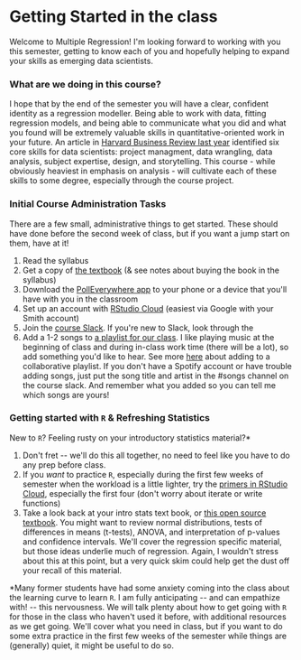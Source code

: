 # Getting Started in the class


Welcome to Multiple Regression!  I'm looking forward to working with you this semester, getting to know each of you and hopefully helping to expand your skills as emerging data scientists. 

### What are we doing in this course?
I hope that by the end of the semester you will have a clear, confident identity as a regression modeller. Being able to work with data, fitting regression models, and being able to communicate what you did and what you found will be extremely valuable skills in quantitative-oriented work in your future. An article in [Harvard Business Review last year](https://hbr.org/2019/01/data-science-and-the-art-of-persuasion) identified six core skills for data scientists: project managment, data wrangling, data analysis, subject expertise, design, and storytelling. This course - while obviously heaviest in emphasis on analysis - will cultivate each of these skills to some degree, especially through the course project.

### Initial Course Administration Tasks
There are a few small, administrative things to get started. These should have done before the second week of class, but if you want a jump start on them, have at it!

1. Read the syllabus
1. Get a copy of [the textbook](https://www.amazon.com/STAT2-Modeling-Regression-Ann-Cannon-ebook-dp-B07K6Y99J3/dp/B07K6Y99J3/ref=mt_kindle?_encoding=UTF8&me=&qid=1579815019) (& see notes about buying the book in the syllabus)
1. Download the [PollEverywhere app](https://www.polleverywhere.com/mobile) to your phone or a device that you'll have with you in the classroom
1. Set up an account with [RStudio Cloud](https://rstudio.cloud/) (easiest via Google with your Smith account)
1. Join the [course Slack](https://join.slack.com/t/sds291-spring2020/shared_invite/enQtODc2NzU0MTU5MjAxLTFmZmU2OTc5OTIzMDU5MzU5ZTEzNjZkMDllYmRlYmQ4NzI2ZTM4Y2Y2N2M2MWRjY2ZjMDVlMGRjN2JmZjdiZWY). If you're new to Slack, look through the 
1. Add a 1-2 songs to [a playlist for our class](https://open.spotify.com/playlist/70l14LCdw5XOAyk1RHeuAO?si=Enp-jrtiSeKWhU4XYueiqg). I like playing music at the beginning of class and during in-class work time (there will be a lot), so add something you'd like to hear. See more [here](https://support.spotify.com/us/article/create-playlists-with-your-friends/) about adding to a collaborative playlist. If you don't have a Spotify account or have trouble adding songs, just put the song title and artist in the \#songs channel on the course slack. And remember what you added so you can tell me which songs are yours!

### Getting started with `R` & Refreshing Statistics

New to `R`? Feeling rusty on your introductory statistics material?*

1. Don't fret -- we'll do this all together, no need to feel like you have to do any prep before class.
1. If you _want_ to practice `R`, especially during the first few weeks of semester when the workload is a little lighter, try the [primers in RStudio Cloud](https://rstudio.cloud/learn/primers), especially the first four (don't worry about iterate or write functions)
1. Take a look back at your intro stats text book, or [this open source textbook](https://drive.google.com/file/d/0B-DHaDEbiOGkRHNndUlBaHVmaGM/edit). You might want to review normal distributions, tests of differences in means (t-tests), ANOVA, and interpretation of p-values and confidence intervals. We'll cover the regression specific material, but those ideas underlie much of regression. Again, I wouldn't stress about this at this point, but a very quick skim could help get the dust off your recall of this material.

*Many former students have had some anxiety coming into the class about the learning curve to learn `R`. I am fully anticipating -- and can empathize with! -- this nervousness. We will talk plenty about how to get going with `R` for those in the class who haven't used it before, with additional resources as we get going. We'll cover what you need in class, but if you want to do some extra practice in the first few weeks of the semester while things are (generally) quiet, it might be useful to do so.


